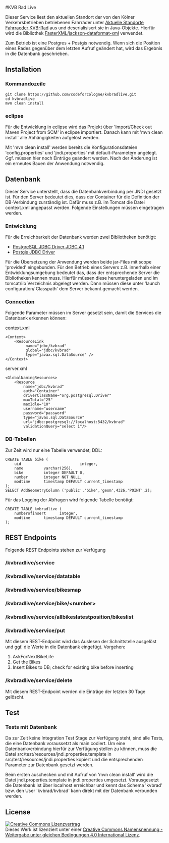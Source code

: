 #KVB Rad Live

Dieser Service liest den aktuellen Standort der von den Kölner Verkehrsbetrieben betriebenen Fahrräder unter [Aktuelle Standorte Fahrraeder KVB-Rad](http://nextbike.net/maps/nextbike-live.xml?city=14) aus und deserialisisert sie in Java-Objekte. Hierfür wird die Bibliothek [FasterXML/jackson-dataformat-xml](https://github.com/FasterXML/jackson-dataformat-xml) verwendet. 

Zum Betrieb ist eine Postgres + Postgis notwendig. Wenn sich die Position eines Rades gegenüber dem letzten Aufruf geändert hat, wird das Ergebnis in die Datenbank geschrieben.

## Installation

### Kommandozeile

    git clone https://github.com/codeforcologne/kvbradlive.git
    cd kvbradlive
    mvn clean install

### eclipse

Für die Entwicklung in eclipse wird das Projekt über 'Import/Check out Maven Project from SCM' in eclipse importiert. Danach kann mit 'mvn clean install' alle Abhängigkeiten aufgelöst werden.

Mit 'mvn clean install' werden bereits die Konfigurationsdateien 'config.properties' und 'jndi.properties' mit default-Parametern angelegt. Ggf. müssen hier noch Einträge geändert werden. Nach der Änderung ist ein erneutes Bauen der Anwendung notwendig.

## Datenbank

Dieser Service unterstellt, dass die Datenbankverbindung per JNDI gesetzt ist. Für den Server bedeutet dies, dass der Container für die Definition der DB-Verbindung zurständig ist. Dafür muss z.B. im Tomcat die Datei context.xml angepasst werden. Folgende Einstellungen müssen eingetragen werden.

### Entwicklung

Für die Erreichbarkeit der Datenbank werden zwei Bibliotheken benötigt: 
- [PostgreSQL JDBC Driver JDBC 4.1](http://mvnrepository.com/artifact/org.postgresql/postgresql/9.3-1100-jdbc41)
- [Postgis JDBC Driver](http://mvnrepository.com/artifact/net.postgis/postgis-jdbc/2.1.7.2)

Für die Übersetzung der Anwendung werden beide jar-Files mit scope 'provided' eingebunden. Für den Betrieb eines Servers z.B. innerhalb einer Entwicklungsumgebung bedeutet das, dass der entsprechende Server die Bibliotheken kennen muss. Hierfür müssen diese heruntergeladen und im tomcat/lib Verzeichnis abgelegt werden. Dann müssen diese unter 'launch configuration/ Classpath' dem Server bekannt gemacht werden.

### Connection

Folgende Parameter müssen im Server gesetzt sein, damit die Services die Datenbank erkennen können:

context.xml

    <Context>
        <ResourceLink 
             name="jdbc/kvbrad" 
             global="jdbc/kvbrad"
             type="javax.sql.DataSource" />
    </Context> 

server.xml

    <GlobalNamingResources>
        <Resource 
            name="jdbc/kvbrad"
            auth="Container"
            driverClassName="org.postgresql.Driver"
            maxTotal="25" 
            maxIdle="10"
            username="username"
            password="password"
            type="javax.sql.DataSource"
            url="jdbc:postgresql://localhost:5432/kvbrad"
            validationQuery="select 1"/>

### DB-Tabellen

Zur Zeit wird nur eine Tabelle verwendet; DDL:

	CREATE TABLE bike (
	    uid                          integer,
	    name         varchar(256),
	    bike         integer DEFAULT 0,
	    number       integer NOT NULL,
	    modtime      timestamp DEFAULT current_timestamp
	);
	SELECT AddGeometryColumn ('public','bike','geom',4326,'POINT',2);

Für das Logging der Abfragen wird folgende Tabelle benötigt:

    CREATE TABLE kvbradlive (
        numberofinsert      integer,
        modtime      timestamp DEFAULT current_timestamp
    );

## REST Endpoints

Folgende REST Endpoints stehen zur Verfügung

### /kvbradlive/service
### /kvbradlive/service/datatable
### /kvbradlive/service/bikesmap
### /kvbradlive/service/bike/&lt;number&gt;
### /kvbradlive/service/allbikeslatestposition/bikeslist

### /kvbradlive/service/put

Mit diesem REST-Endpoint wird das Auslesen der Schnittstelle ausgelöst und ggf. die Werte in die Datenbank eingefügt. Vorgehen:

1. AskForNextBikeLife
2. Get the Bikes
3. Insert Bikes to DB;
   check for existing bike before inserting

### /kvbradlive/service/delete

Mit diesem REST-Endpoint werden die Einträge der letzten 30 Tage gelöscht.

## Test

### Tests mit Datenbank

Da zur Zeit keine Integration Test Stage zur Verfügung steht, sind alle Tests, die eine Datenbank voraussetzt als main codiert. Um eine Datenbankverbindung hierfür zur Verfügung stellen zu können, muss die Datei src/test/resources/jndi.properties.template in src/test/resources/jndi.properties kopiert und die entsprechenden Parameter zur Datenbank gesetzt werden.

Beim ersten auschecken und mit Aufruf von 'mvn clean install' wird die Datei jndi.properties.template in jndi.properties umgesetzt. Vorausgesetzt die Datenbank ist über localhost erreichbar und kennt das Schema 'kvbrad' bzw. den User 'kvbrad/kvbrad' kann direkt mit der Datenbank verbunden werden.

## License

<a rel="license" href="http://creativecommons.org/licenses/by-sa/4.0/"><img alt="Creative Commons Lizenzvertrag" style="border-width:0" src="https://i.creativecommons.org/l/by-sa/4.0/88x31.png" /></a><br />Dieses Werk ist lizenziert unter einer <a rel="license" href="http://creativecommons.org/licenses/by-sa/4.0/">Creative Commons Namensnennung - Weitergabe unter gleichen Bedingungen 4.0 International Lizenz</a>.
